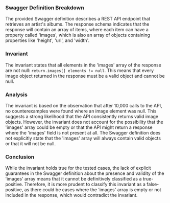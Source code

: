 ### Swagger Definition Breakdown
The provided Swagger definition describes a REST API endpoint that retrieves an artist's albums. The response schema indicates that the response will contain an array of items, where each item can have a property called 'images', which is also an array of objects containing properties like 'height', 'url', and 'width'. 

### Invariant
The invariant states that all elements in the 'images' array of the response are not null: `return.images[] elements != null`. This means that every image object returned in the response must be a valid object and cannot be null. 

### Analysis
The invariant is based on the observation that after 10,000 calls to the API, no counterexamples were found where an image element was null. This suggests a strong likelihood that the API consistently returns valid image objects. However, the invariant does not account for the possibility that the 'images' array could be empty or that the API might return a response where the 'images' field is not present at all. The Swagger definition does not explicitly state that the 'images' array will always contain valid objects or that it will not be null. 

### Conclusion
While the invariant holds true for the tested cases, the lack of explicit guarantees in the Swagger definition about the presence and validity of the 'images' array means that it cannot be definitively classified as a true-positive. Therefore, it is more prudent to classify this invariant as a false-positive, as there could be cases where the 'images' array is empty or not included in the response, which would contradict the invariant.
